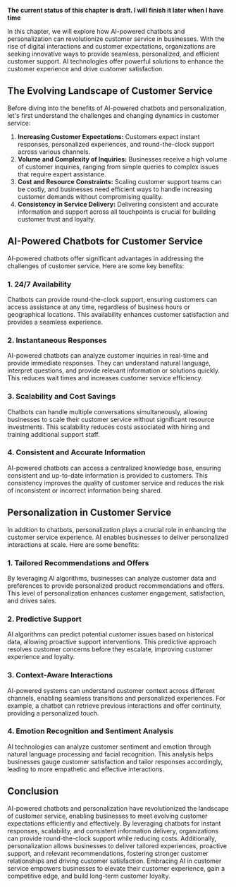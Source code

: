 **The current status of this chapter is draft. I will finish it later when I have time**

In this chapter, we will explore how AI-powered chatbots and personalization can revolutionize customer service in businesses. With the rise of digital interactions and customer expectations, organizations are seeking innovative ways to provide seamless, personalized, and efficient customer support. AI technologies offer powerful solutions to enhance the customer experience and drive customer satisfaction.

The Evolving Landscape of Customer Service
------------------------------------------

Before diving into the benefits of AI-powered chatbots and personalization, let's first understand the challenges and changing dynamics in customer service:

1. **Increasing Customer Expectations:** Customers expect instant responses, personalized experiences, and round-the-clock support across various channels.
2. **Volume and Complexity of Inquiries:** Businesses receive a high volume of customer inquiries, ranging from simple queries to complex issues that require expert assistance.
3. **Cost and Resource Constraints:** Scaling customer support teams can be costly, and businesses need efficient ways to handle increasing customer demands without compromising quality.
4. **Consistency in Service Delivery:** Delivering consistent and accurate information and support across all touchpoints is crucial for building customer trust and loyalty.

AI-Powered Chatbots for Customer Service
----------------------------------------

AI-powered chatbots offer significant advantages in addressing the challenges of customer service. Here are some key benefits:

### 1. **24/7 Availability**

Chatbots can provide round-the-clock support, ensuring customers can access assistance at any time, regardless of business hours or geographical locations. This availability enhances customer satisfaction and provides a seamless experience.

### 2. **Instantaneous Responses**

AI-powered chatbots can analyze customer inquiries in real-time and provide immediate responses. They can understand natural language, interpret questions, and provide relevant information or solutions quickly. This reduces wait times and increases customer service efficiency.

### 3. **Scalability and Cost Savings**

Chatbots can handle multiple conversations simultaneously, allowing businesses to scale their customer service without significant resource investments. This scalability reduces costs associated with hiring and training additional support staff.

### 4. **Consistent and Accurate Information**

AI-powered chatbots can access a centralized knowledge base, ensuring consistent and up-to-date information is provided to customers. This consistency improves the quality of customer service and reduces the risk of inconsistent or incorrect information being shared.

Personalization in Customer Service
-----------------------------------

In addition to chatbots, personalization plays a crucial role in enhancing the customer service experience. AI enables businesses to deliver personalized interactions at scale. Here are some benefits:

### 1. **Tailored Recommendations and Offers**

By leveraging AI algorithms, businesses can analyze customer data and preferences to provide personalized product recommendations and offers. This level of personalization enhances customer engagement, satisfaction, and drives sales.

### 2. **Predictive Support**

AI algorithms can predict potential customer issues based on historical data, allowing proactive support interventions. This predictive approach resolves customer concerns before they escalate, improving customer experience and loyalty.

### 3. **Context-Aware Interactions**

AI-powered systems can understand customer context across different channels, enabling seamless transitions and personalized experiences. For example, a chatbot can retrieve previous interactions and offer continuity, providing a personalized touch.

### 4. **Emotion Recognition and Sentiment Analysis**

AI technologies can analyze customer sentiment and emotion through natural language processing and facial recognition. This analysis helps businesses gauge customer satisfaction and tailor responses accordingly, leading to more empathetic and effective interactions.

Conclusion
----------

AI-powered chatbots and personalization have revolutionized the landscape of customer service, enabling businesses to meet evolving customer expectations efficiently and effectively. By leveraging chatbots for instant responses, scalability, and consistent information delivery, organizations can provide round-the-clock support while reducing costs. Additionally, personalization allows businesses to deliver tailored experiences, proactive support, and relevant recommendations, fostering stronger customer relationships and driving customer satisfaction. Embracing AI in customer service empowers businesses to elevate their customer experience, gain a competitive edge, and build long-term customer loyalty.
